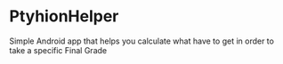 PtyhionHelper
=============

Simple Android app that helps you calculate what have to get in order to take a specific Final Grade
